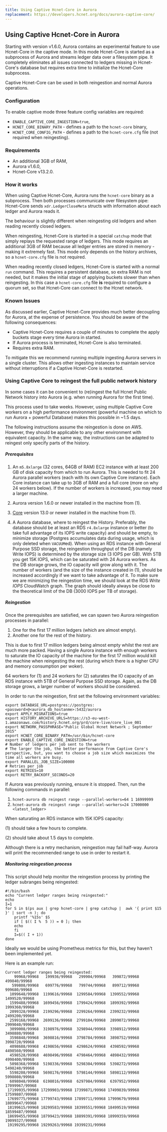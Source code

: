 ```yaml
---
title: Using Captive Hcnet-Core in Aurora
replacement: https://developers.hcnet.org/docs/aurora-captive-core/
---
```

## Using Captive Hcnet-Core in Aurora

Starting with version v1.6.0, Aurora contains an experimental feature to use Hcnet-Core in the captive mode. In this mode Hcnet-Core is started as a subprocess of Aurora and streams ledger data over a filesystem pipe. It completely eliminates all issues connected to ledgers missing in Hcnet-Core's database but requires extra time to initialize the Hcnet-Core subprocess.

Captive Hcnet-Core can be used in both reingestion and normal Aurora operations.

### Configuration

To enable captive mode three feature config variables are required:
* `ENABLE_CAPTIVE_CORE_INGESTION=true`,
* `HCNET_CORE_BINARY_PATH` - defines a path to the `hcnet-core` binary,
* `HCNET_CORE_CONFIG_PATH` - defines a path to the `hcnet-core.cfg` file (not required when reingesting).

### Requirements

* An additional 3GB of RAM,
* Aurora v1.6.0,
* Hcnet-Core v13.2.0.

### How it works

When using Captive Hcnet-Core, Aurora runs the `hcnet-core` binary as a subprocess. Then both processes communicate over filesystem pipe: Hcnet-Core sends `xdr.LedgerCloseMeta` structs with information about each ledger and Aurora reads it.

The behaviour is slightly different when reingesting old ledgers and when reading recently closed ledgers.

When reingesting, Hcnet-Core is started in a special `catchup` mode that simply replays the requested range of ledgers. This mode requires an additional 3GB of RAM because all ledger entries are stored in memory - making it extremely fast. This mode only depends on the history archives, so a `hcnet-core.cfg` file is not required.

When reading recently closed ledgers, Hcnet-Core is started with a normal `run` command. This requires a persistent database, so extra RAM is not needed, but it makes the initial stage of applying buckets slower than when reingesting. In this case a `hcnet-core.cfg` file **is** required to configure a quorum set, so that Hcnet-Core can connect to the Hcnet network.

### Known Issues

As discussed earlier, Captive Hcnet-Core provides much better decoupling for Aurora, at the expense of persistence. You should be aware of the following consequences:

* Captive Hcnet-Core requires a couple of minutes to complete the apply buckets stage every time Aurora in started.
* If Aurora process is terminated, Hcnet-Core is also terminated.
* Requires extra RAM.

To mitigate this we recommend running multiple ingesting Aurora servers in a single cluster. This allows other ingesting instances to maintain service without interruptions if a Captive Hcnet-Core is restarted.

### Using Captive Core to reingest the full public network history

In some cases it can be convenient to (re)ingest the full Hcnet Public
Network history into Aurora (e.g. when running Aurora for the first time).

This process used to take weeks.
However, using multiple Captive Core workers on a high performance
environment (powerful machine on which to run Aurora + powerful Database)
makes this possible in ~1.5 days.


The following instructions assume the reingestion is done on AWS.
However, they should be applicable to any other environment with equivalent
capacity. In the same way, the instructions can be adapted to reingest only
specify parts of the history.

##### Prerequisites

1. An `m5.8xlarge` (32 cores, 64GB of RAM) EC2 instance with at least 200 GB 
   of disk capacity from which to run Aurora.
   This is needed to fit 24 Aurora parallel workers (each with its own
   Captive Core instance). Each Core instance can take up to 3GB of RAM and a
   full core (more on why 24 workers below). If the number of workers is
   increased, you may need a larger machine.
   
2. Aurora version 1.6.0 or newer installed in the machine from (1).

3. [Core](https://github.com/hcnet/hcnet-core) version 13.0 or newer installed
   in the machine from (1).

4. A Aurora database, where to reingest the History. Preferably, the
   database should be at least an RDS `r4.8xlarge` instance or better (to take
   full advantage of its IOPS write capacity) and
   should be empty, to minimize storage (Postgres accumulates data during
   usage, which is only deleted when `VACUUM`ed). When using an RDS instance
   with General Purpose SSD storage, the reingestion throughput of the DB
   (namely Write IOPS) is determined by the storage size (3 IOPS per GB).
   With 5TB you get 15K IOPS, which can be saturated with 24 Aurora
   workers. As the DB storage grows,
   the IO capacity will grow along with it. The number of workers (and the
   size of the instance created in (1), should be increased accordingly if
   we want to take advantage of it. To make sure we are minimizing the
   reingestion time, we should look at the RDS _Write IOPS_ CloudWatch graph.
   The graph should ideally always be close to the theoretical limit of
   the DB (3000 IOPS per TB of storage).


##### Reingestion

Once the prerequisites are satisfied, we can spawn two Aurora reingestion
processes in parallel:

 1. One for the first 17 million ledgers (which are almost empty).
 2. Another one for the rest of the history.

This is due to first 17 million ledgers being almost empty whilst the rest
are much more packed. Having a single Aurora instance with enough workers to
saturate the IO capacity of the machine for the first 17 million would kill the
machine when reingesting the rest (during which there is a higher CPU and
memory consumption per woker).

64 workers for (1) and 24 workers for (2) saturates the IO capacity of an RDS
instance with 5TB of General Purpose SSD storage. Again, as the DB storage
grows, a larger number of workers should be considered.

In order to run the reingestion, first set the following environment variables:
```
export DATABASE_URL=postgres://postgres:<password>@<aurora_db_hostanme>:5432/aurora
export APPLY_MIGRATIONS=true
export HISTORY_ARCHIVE_URLS=https://s3-eu-west-1.amazonaws.com/history.hcnet.org/prd/core-live/core_live_001
export NETWORK_PASSPHRASE="Public Global Hcnet Network ; September 2015"
export HCNET_CORE_BINARY_PATH=/usr/bin/hcnet-core
export ENABLE_CAPTIVE_CORE_INGESTION=true
# Number of ledgers per job sent to the workers
# The larger the job, the better performance from Captive Core's perspective, but, you want to choose a job size which maximizes the time all workers are busy. 
export PARALLEL_JOB_SIZE=100000
# Retries per job
export RETRIES=10
export RETRY_BACKOFF_SECONDS=20
```

If Aurora was previously running, ensure it is stopped. Then, run
the following commands in parallel:

1. `hcnet-aurora db reingest range --parallel-workers=64 1 16999999`
2. `hcnet-aurora db reingest range --parallel-workers=24 17000000 <latest_ledger>`

When saturating an RDS instance with 15K IOPS capacity:

(1) should take a few hours to complete.

(2) should take about 1.5 days to complete.


Although there is a retry mechanism, reingestion may fail half-way. Aurora will
print the recommended range to use in order to restart it. 


##### Monitoring reingestion process

This script should help monitor the reingestion process by printing the
 ledger subranges being reingested:
 
```
#!/bin/bash
echo "Current ledger ranges being reingested:"
echo
I=1
for S in $(ps aux | grep hcnet-core | grep catchup |  awk '{ print $15 }' | sort -n ); do
    printf '%15s' $S
    if [ $(( I %  5 )) = 0 ]; then
	echo
    fi
    I=$(( I + 1))
done
```
 
Ideally we would be using Prometheus metrics for this, but they haven't been
implemented yet.

Here is an example run:

```
Current ledger ranges being reingested:
    99968/99968   199936/99968   299904/99968   399872/99968   499840/99968
   599808/99968   699776/99968   799744/99968   899712/99968   999680/99968
  1099648/99968  1199616/99968  1299584/99968  1399552/99968  1499520/99968
  1599488/99968  1699456/99968  1799424/99968  1899392/99968  1999360/99968
  2099328/99968  2199296/99968  2299264/99968  2399232/99968  2499200/99968
  2599168/99968  2699136/99968  2799104/99968  2899072/99968  2999040/99968
  3099008/99968  3198976/99968  3298944/99968  3398912/99968  3498880/99968
  3598848/99968  3698816/99968  3798784/99968  3898752/99968  3998720/99968
  4098688/99968  4198656/99968  4298624/99968  4398592/99968  4498560/99968
  4598528/99968  4698496/99968  4798464/99968  4898432/99968  4998400/99968
  5098368/99968  5198336/99968  5298304/99968  5398272/99968  5498240/99968
  5598208/99968  5698176/99968  5798144/99968  5898112/99968  5998080/99968
  6098048/99968  6198016/99968  6297984/99968  6397952/99968 17099967/99968
 17199935/99968 17299903/99968 17399871/99968 17499839/99968 17599807/99968
 17699775/99968 17799743/99968 17899711/99968 17999679/99968 18099647/99968
 18199615/99968 18299583/99968 18399551/99968 18499519/99968 18599487/99968
 18699455/99968 18799423/99968 18899391/99968 18999359/99968 19099327/99968
 19199295/99968 19299263/99968 19399231/99968
```
 



